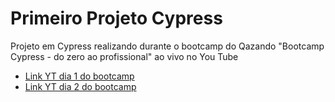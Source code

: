 # Primeiro Projeto Cypress
Projeto em Cypress realizando durante o bootcamp do Qazando "Bootcamp Cypress - do zero ao profissional" ao vivo no You Tube



* [Link YT dia 1 do bootcamp](https://www.youtube.com/watch?v=wIS9etl1lJY&t=1780s)
* [Link YT dia 2 do bootcamp](https://www.youtube.com/watch?v=5SKu-wyXOrQ&t=905s)